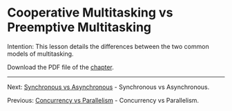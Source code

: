 # Cooperative Multitasking vs Preemptive Multitasking

Intention: This lesson details the differences between the two common models of multitasking.

Download the PDF file of the [chapter](chapter_4.pdf).

<hr>

Next: [Synchronous vs Asynchronous](chapter_5.md "Synchronous vs Asynchronous") - Synchronous vs Asynchronous.

Previous: [Concurrency vs Parallelism](chapter_3.md "Concurrency vs Parallelism") - Concurrency vs Parallelism.
